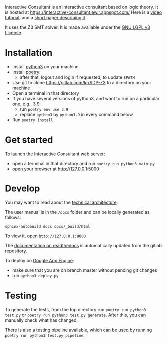 Interactive Consultant is an interactive consultant based on logic theory. It is hosted at https://interactive-consultant.ew.r.appspot.com/
Here is a [video tutorial](https://drive.google.com/open?id=1hZswGXjEK_mIyQVK5NeRhusmWkRFUo90), and a [short paper describing it](https://drive.google.com/file/d/1RLCZq-6c0b4ymNvK5C3XpFp9uE4JdmtJ/view?usp=sharing).

It uses the Z3 SMT solver.  It is made available under the [GNU LGPL v3 License](https://www.gnu.org/licenses/lgpl-3.0.txt).  


# Installation

* Install [python3](https://www.python.org/downloads/) on your machine.
* Install [poetry](https://python-poetry.org/docs/#installation):
    * after that, logout and login if requested, to update `$PATH`
* Use git to clone https://gitlab.com/krr/IDP-Z3 to a directory on your machine
* Open a terminal in that directory 
* If you have several versions of python3, and want to run on a particular one, e.g., 3.9:
    * run `poetry env use 3.9`
    * replace `python3` by `python3.9` in every command below
* Run `poetry install`


# Get started

To launch the Interactive Consultant web server:

* open a terminal in that directory and run `poetry run python3 main.py`
* open your browser at http://127.0.0.1:5000


# Develop

You may want to read about the [technical architecture](https://gitlab.com/krr/IDP-Z3/-/wikis/Architecture).

The user manual is in the `/docs` folder and can be locally generated as follows:
~~~~
sphinx-autobuild docs docs/_build/html
~~~~
To view it, open `http://127.0.0.1:8000`

The [documentation on readthedocs](https://readthedocs.org/projects/idp-z3/) is automatically updated from the gitlab repository.

To deploy on [Google App Engine](https://gitlab.com/krr/IDP-Z3/-/blob/master/docs/zettlr/Google%20App%20Engine.md):
* make sure that you are on branch master without pending git changes
* run `python3 deploy.py`

# Testing

To generate the tests, from the top directory run `poetry run python3 test.py` or `poetry run python3 test.py generate`.
After this, you can manually check what has changed.

There is also a testing pipeline available, which can be used by running `poetry run python3 test.py pipeline`.

